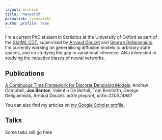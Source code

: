 ```yaml
---
layout: archive
title: "Research"
permalink: /research/
author_profile: true
---
```


<!-- {% if author.googlescholar %}
  You can also find my articles on <u><a href="{{author.googlescholar}}">my Google Scholar profile</a>.</u>
{% endif %}

{% include base_path %}

{% for post in site.publications reversed %}
  {% include archive-single.html %}
{% endfor %} -->

I'm a current PhD student in Statistics at the University of Oxford as part of the [StatML CDT](https://statml.io/), supervised by [Arnaud Doucet](https://www.stats.ox.ac.uk/~doucet/) and [George Deligiannidis](https://www.stats.ox.ac.uk/~deligian/). I'm currently working on generalising diffusion models to arbitrary state spaces, and on studying the gap in variational inference. Also interested in studying the inductive biases of neural networks.

## Publications

[A Continuous Time Framework for Discrete Denoising Models](https://arxiv.org/abs/2205.14987). Andrew Campbell, **Joe Benton**, Valentin De Bortoli, Tom Rainforth, George Deligiannidis, Arnaud Doucet. _arXiv preprint, arXiv:2205.14987_

You can also find my articles on <u><a href="{{author.googlescholar}}">my Google Scholar profile</a>.</u>

## Talks

Some talks will go here
